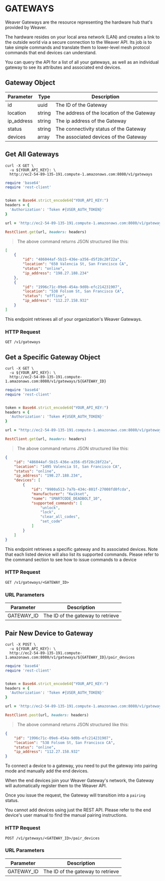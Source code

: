 # GATEWAYS

Weaver Gateways are the resource representing the hardware hub that's provided by Weaver.

The hardware resides on your local area network (LAN) and creates a link to the outside world via a secure connection to the Weaver API. Its job is to take simple commands and translate them to lower-level mesh protocol commands that end devices can understand.

You can query the API for a list of all your gateways, as well as an individual gateway to see its attributes and associated end devices.


## Gateway Object

Parameter | Type | Description
--------- | ---- | -----------
id | uuid | The ID of the Gateway
location | string | The address of the location of the Gateway
ip_address | string | The ip address of the Gateway
status | string | The connectivity status of the Gateway
devices | array | The associated devices of the Gateway

## Get All Gateways

```shell
curl -X GET \
  -u ${YOUR_API_KEY}: \
  http://ec2-54-89-135-191.compute-1.amazonaws.com:8080/v1/gateways
```

```ruby
require 'base64'
require 'rest-client'


token = Base64.strict_encode64("YOUR_API_KEY:")
headers = {
  'Authorization': 'Token #{USER_AUTH_TOKEN}'
}

url = 'http://ec2-54-89-135-191.compute-1.amazonaws.com:8080/v1/gateways'

RestClient.get(url, headers: headers)
```

> The above command returns JSON structured like this:

```json
[
    {
        "id": "486044af-5b15-436e-a356-d5f28c28f22a",
        "location": "650 Valencia St, San Francisco CA",
        "status": "online",
        "ip_address": "198.27.188.234"
    },
    {
        "id": "1996c71c-09e6-454a-9d0b-efc214231907",
        "location": "538 Folsom St, San Francisco CA",
        "status": "offline",
        "ip_address": "112.27.158.932"
    }
]
```

This endpoint retrieves all of your organization's Weaver Gateways.

### HTTP Request

`GET /v1/gateways`

## Get a Specific Gateway Object

```shell
curl -X GET \
  -u ${YOUR_API_KEY}: \
  http://ec2-54-89-135-191.compute-1.amazonaws.com:8080/v1/gateways/${GATEWAY_ID}
```

```ruby
require 'base64'
require 'rest-client'


token = Base64.strict_encode64("YOUR_API_KEY:")
headers = {
  'Authorization': 'Token #{USER_AUTH_TOKEN}'
}

url = "http://ec2-54-89-135-191.compute-1.amazonaws.com:8080/v1/gateways/#{GATEWAY_ID}"

RestClient.get(url, headers: headers)
```

> The above command returns JSON structured like this:

```json
{
    "id": "486044af-5b15-436e-a356-d5f28c28f22a",
    "location": "1495 Valencia St, San Francisco CA",
    "status": "online",
    "ip_address": "198.27.188.234",
    "devices": [
        {
            "id": "9980a513-7a7b-434c-801f-27008fd0fcda",
            "manufacturer": "Kwikset",
            "name": "SMARTCODE_DEADBOLT_10",
            "supported_commands": [
                "unlock",
                "lock",
                "clear_all_codes",
                "set_code"
            ]
        }
    ]
}
```

This endpoint retrieves a specific gateway and its associated devices. Note that each listed device will also list its supported commands. Please refer to the command section to see how to issue commands to a device

### HTTP Request

`GET /v1/gateways/<GATEWAY_ID>`

### URL Parameters

Parameter | Description
--------- | -----------
GATEWAY_ID | The ID of the gateway to retrieve

## Pair New Device to Gateway

```shell
curl -X POST \
  -u ${YOUR_API_KEY}: \
  http://ec2-54-89-135-191.compute-1.amazonaws.com:8080/v1/gateways/${GATEWAY_ID}/pair_devices
```

```ruby
require 'base64'
require 'rest-client'


token = Base64.strict_encode64("YOUR_API_KEY:")
headers = {
  'Authorization': 'Token #{USER_AUTH_TOKEN}'
}

url = 'http://ec2-54-89-135-191.compute-1.amazonaws.com:8080/v1/gateways/${GATEWAY_ID}/pair_devices'

RestClient.post(url, headers: headers)
```

> The above command returns JSON structured like this:

```json
{
    "id": "1996c71c-09e6-454a-9d0b-efc214231907",
    "location": "538 Folsom St, San Francisco CA",
    "status": "online",
    "ip_address": "112.27.158.932"
}
```

To connect a device to a gateway, you need to put the gateway into pairing mode and manually add the end devices.

When the end devices join your Weaver Gateway's network, the Gateway will automatically register them to the Weaver API.

Once you issue the request, the Gateway will transition into a `pairing` status.

<aside class="warning">You cannot add devices using just the REST API. Please refer to the end device's user manual to find the manual pairing instructions.</aside>

### HTTP Request

`POST /v1/gateways/<GATEWAY_ID>/pair_devices`

### URL Parameters

Parameter | Description
--------- | -----------
GATEWAY_ID | The ID of the gateway to retrieve
